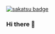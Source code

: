 [![sakatsu badge](https://img.shields.io/endpoint.svg?url=https://saunadge-gjqqouyuca-an.a.run.app/api/v1/badge/7812&style=flat-square)](https://sauna-ikitai.com/saunners/7812)

### Hi there 👋

<!--
**OTA2000/OTA2000** is a ✨ _special_ ✨ repository because its `README.md` (this file) appears on your GitHub profile.

Here are some ideas to get you started:

- 🔭 I’m currently working on ...
- 🌱 I’m currently learning ...
- 👯 I’m looking to collaborate on ...
- 🤔 I’m looking for help with ...
- 💬 Ask me about ...
- 📫 How to reach me: ...
- 😄 Pronouns: ...
- ⚡ Fun fact: ...
-->
